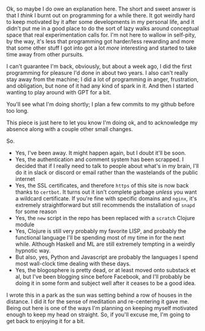 Ok, so maybe I do owe an explanation here. The short and sweet answer is that I _think_ I burnt out on programming for a while there. It got weirdly hard to keep motivated by it after some developments in my personal life, and it didn't put me in a good place to do the sort of lazy walks around conceptual space that real experimentation calls for. I'm not here to wallow in self-pity, by the way, it's less that programming got harder/less rewarding and more that some other stuff I got into got a lot _more_ interesting and started to take time away from other pursuits.

I can't guarantee I'm back, obviously, but about a week ago, I did the first programming for pleasure I'd done in about two years. I also can't really stay away from the machine; I did a lot of programming in anger, frustration, and obligation, but none of it had any kind of spark in it. And then I started wanting to play around with GPT for a bit.

You'll see what I'm doing shortly; I plan a few commits to my github before too long.

This piece is just here to let you know I'm doing ok, and to acknowledge my absence along with a couple other small changes.

So.

- Yes, I've been away. It might happen again, but I doubt it'll be soon.
- Yes, the authentication and comment system has been scrapped. I decided that if I really need to talk to people about what's in my brain, I'll do it in slack or discord or email rather than the wastelands of the public internet
- Yes, the SSL certificates, and therefore `https` of this site is now back thanks to `certbot`. It turns out it isn't complete garbage _unless_ you want a wildcard certificate. If you're fine with specific domains and `nginx`, it's extremely straightforward but still recommends the installation of `snapd` for some reason
- Yes, the `new` script in the repo has been replaced with a `scratch` Clojure module
- Yes, Clojure is still very probably my favorite LISP, and probably the functional language I'll be spending most of my time in for the next while. Although Haskell and ML are still extremely tempting in a weirdly hypnotic way.
- But also, yes, Python and Javascript are probably the languages I spend most wall-clock time dealing with these days.
- Yes, the blogosphere is pretty dead, or at least moved onto substack et al, but I've been blogging since before Facebook, and I'll probably be doing it in some form and subject well after it ceases to be a good idea.

I wrote this in a park as the sun was setting behind a row of houses in the distance. I did it for the sense of meditation and re-centering it gave me. Being out here is one of the ways I'm planning on keeping myself motivated enough to keep my head on straight. So, if you'll excuse me, I'm going to get back to enjoying it for a bit.
